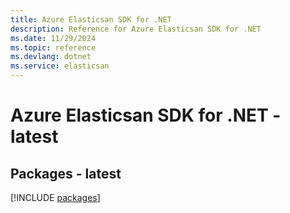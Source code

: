 ```yaml
---
title: Azure Elasticsan SDK for .NET
description: Reference for Azure Elasticsan SDK for .NET
ms.date: 11/29/2024
ms.topic: reference
ms.devlang: dotnet
ms.service: elasticsan
---
```

# Azure Elasticsan SDK for .NET - latest
## Packages - latest
[!INCLUDE [packages](elasticsan-index.md)]